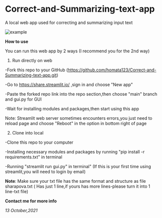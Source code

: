# Correct-and-Summarizing-text-app
A local web app used for correcting and summarizing input text

![example](https://user-images.githubusercontent.com/46078489/137065834-f49b8294-9f09-42e2-8ca3-cbf4aee60c2e.PNG)


**How to use**

You can run this web app by 2 ways (I recommend you for the 2nd way)

1. Run directly on web

-Fork this repo to your GitHub (https://github.com/homata123/Correct-and-Summarizing-text-app.git) 

-Go to https://share.streamlit.io/ ,sign in and choose "New app"

-Paste the forked repo link into the repo section,then choose "main" branch and gui.py for GUI

-Wait for installing modules and packages,then start using this app

Note: Streamlit web server sometimes encounters errors,you just need to reload page and choose "Reboot" in the option in bottom right of page

2. Clone into local

-Clone this repo to your computer

-Installing necessary modules and packages by running "pip install -r requirements.txt" in terminal

-Running "streamlit run gui.py" in terminal" (If this is your first time using streamlit,you will need to login by email)

**Note**: Make sure your txt file has the same format and structure as file sharapova.txt ( Has just 1 line,if yours has more lines-please turn it into 1 line-txt file)

**Contact me for more info**

_13 October,2021_

